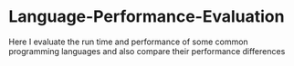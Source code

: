 # Language-Performance-Evaluation
Here I evaluate the run time and performance of some common programming languages and also compare their performance differences
